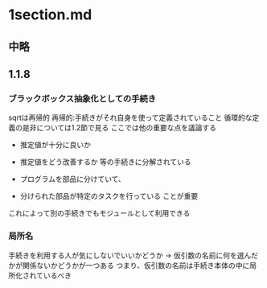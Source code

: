 # 1section.md

## 中略

## 1.1.8
### ブラックボックス抽象化としての手続き

sqrtは再帰的 再帰的:手続きがそれ自身を使って定義されていること
循環的な定義の是非については1.2節で見る
ここでは他の重要な点を議論する
- 推定値が十分に良いか
- 推定値をどう改善するか
等の手続きに分解されている

- プログラムを部品に分けていて、
- 分けられた部品が特定のタスクを行っている
ことが重要

これによって別の手続きでもモジュールとして利用できる

### 局所名
手続きを利用する人が気にしないでいいかどうか
→ 仮引数の名前に何を選んだかが関係ないかどうかが一つある
つまり、仮引数の名前は手続き本体の中に局所化されているべき


